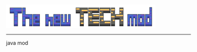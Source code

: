 ![](https://github.com/TheEE145/the-new-tech-mod/blob/master/sprites/ui/modlogog.png)
<hr>
java mod
